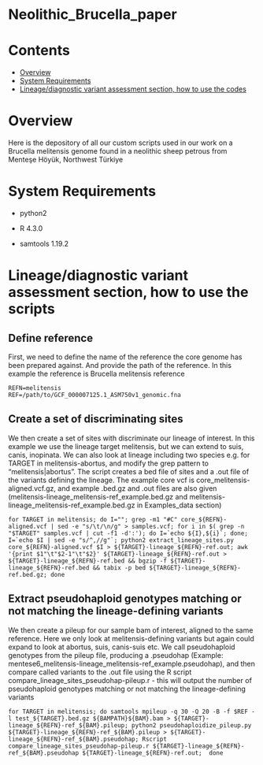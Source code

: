 # Neolithic_Brucella_paper

# Contents
- [Overview](#overview)
- [System Requirements](#System_Requirements)
- [Lineage/diagnostic variant assessment section, how to use the codes](#Lineage/diagnostic_variant_assessment_section,_how_to_use_the_scripts)

# Overview

Here is the depository of all our custom scripts used in our work on a Brucella melitensis genome found in a neolithic sheep petrous from Menteşe Höyük, Northwest Türkiye 


# System Requirements

* python2    

* R 4.3.0  

* samtools 1.19.2

# Lineage/diagnostic variant assessment section, how to use the scripts

## Define reference
First, we need to define the name of the reference the core genome has been prepared against. And provide the path of the reference. In this example the reference is Brucella melitensis reference 

```
REFN=melitensis
REF=/path/to/GCF_000007125.1_ASM750v1_genomic.fna
```

## Create a set of discriminating sites
We then create a set of sites with discriminate our lineage of interest. In this example we use the lineage target melitensis, but we can extend to suis, canis, inopinata. We can also look at lineage including two species e.g. for TARGET in melitensis-abortus, and modify the grep pattern to “melitensis\|abortus”. 
The script creates a bed file of sites and a .out file of the variants defining the lineage. The example core vcf is core_melitensis-aligned.vcf.gz, and example .bed.gz and .out files are also given (melitensis-lineage_melitensis-ref_example.bed.gz and melitensis-lineage_melitensis-ref_example.bed.gz in Examples_data section)

```
for TARGET in melitensis; do I=""; grep -m1 "#C" core_${REFN}-aligned.vcf | sed -e "s/\t/\n/g" > samples.vcf; for i in $( grep -n "$TARGET" samples.vcf | cut -f1 -d':'); do I=`echo ${I},${i}`; done; I=`echo $I | sed -e "s/^,//g"`; python2 extract_lineage_sites.py core_${REFN}-aligned.vcf $I > ${TARGET}-lineage_${REFN}-ref.out; awk '{print $1"\t"$2-1"\t"$2}' ${TARGET}-lineage_${REFN}-ref.out > ${TARGET}-lineage_${REFN}-ref.bed && bgzip -f ${TARGET}-lineage_${REFN}-ref.bed && tabix -p bed ${TARGET}-lineage_${REFN}-ref.bed.gz; done
```


## Extract pseudohaploid genotypes matching or not matching the lineage-defining variants
We then create a pileup for our sample bam of interest, aligned to the same reference. Here we only look at melitensis-defining variants but again could expand to look at abortus, suis, canis-suis etc. We call pseudohaploid genotypes from the pileup file, producing a .pseudohap (Example: mentese6_melitensis-lineage_melitensis-ref_example.pseudohap), and then compare called variants to the .out file using the R script compare_lineage_sites_pseudohap-pileup.r - this will output the number of pseudohaploid genotypes matching or not matching the lineage-defining variants

```
for TARGET in melitensis; do samtools mpileup -q 30 -Q 20 -B -f $REF -l test_${TARGET}.bed.gz ${BAMPATH}${BAM}.bam > ${TARGET}-lineage_${REFN}-ref_${BAM}.pileup; python2 pseudohaploidize_pileup.py ${TARGET}-lineage_${REFN}-ref_${BAM}.pileup > ${TARGET}-lineage_${REFN}-ref_${BAM}.pseudohap; Rscript compare_lineage_sites_pseudohap-pileup.r ${TARGET}-lineage_${REFN}-ref_${BAM}.pseudohap ${TARGET}-lineage_${REFN}-ref.out;  done
```




